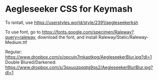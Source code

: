 # Aegleseeker CSS for Keymash

To isntall, use https://userstyles.world/style/2391/aegleseekerksh

To use font, go to https://fonts.google.com/specimen/Raleway?query=raleway, download the font, and install Raleway/Static/Raleway-Medium.ttf

Regular: https://www.dropbox.com/s/opcujn7mkastkpg/AegleseekerBlur.jpg?dl=1
Double Blured/Darkened: https://www.dropbox.com/s/3qxuozpqqtg9qs2/AegleseekerBlurBlur.jpg?dl=1
